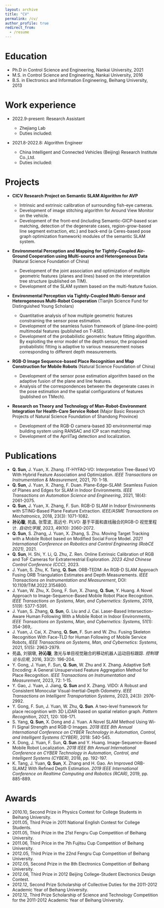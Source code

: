 ```yaml
---
layout: archive
title: "CV"
permalink: /cv/
author_profile: true
redirect_from:
  - /resume
---
```




Education
======
* Ph.D in Control Science and Engineering, Nankai University, 2021
* M.S. in Control Science and Engineering, Nankai University, 2016
* B.S. in Electronics and Information Engineering, Beihang University, 2013

Work experience
======
* 2022.9-present: Research Assistant
  * Zhejiang Lab
  * Duties included: 

* 2021.8-2022.8: Algorithm Engineer
  * China Intelligent and Connected Vehicles (Beijing) Research Institute Co.,Ltd.
  * Duties included: 


Projects
======
* **CICV Research Project on Semantic SLAM Algorithm for AVP**
  * Intrinsic and extrinsic calibration of surrounding fish-eye cameras.
  * Development of image stitching algorithm for Around View Monitor on the vehicle.
  * Development of the front-end (including Semantic-GICP-based scan matching, detection of the degenerate cases, region-grow-based line segment extraction, etc.) and back-end (a Ceres-based pose graph optimization framework) modules of the semantic SLAM system.

* **Environmental Perception and Mapping for Tightly-Coupled Air-Ground Cooperation using Multi-source and Heterogeneous Data** (Natural Science Foundation of China)
  * Development of the joint association and optimization of multiple geometric features (planes and lines) based on the interpretation tree structure (published on TIM).
  * Development of the SLAM system based on the multi-feature fusion.
* **Environmental Perception via Tightly-Coupled Multi-Sensor and Heterogeneous Multi-Robot Cooperation** (Tianjin Science Fund for Distinguished Young Scholars)
  * Quantitative analysis of how multiple geometric features constraining the sensor pose estimation.
  * Development of the seamless fusion framework of (plane-line-point) multimodal features (published on T-ASE).
  * Development of the probabilistic geometric feature fitting algorithm. By exploiting the error model of the depth sensor, the proposed probabilistic fitting is adaptive to various measurement noises corresponding to different depth measurements.

* **RGB-D Image Sequence-based Place Recognition and Map Construction for Mobile Robots** (Natural Science Foundation of China)
  * Development of the sensor pose estimation algorithm based on the adaptive fusion of the plane and line features.
  * Analysis of the correspondences between the degenerate cases in the pose estimation and the spatial configurations of features (published on TMech).

* **Research on Theory and Technology of Man-Robot-Environment Integration for Health-Care Service Robot** (Major Basic Research Projects of Natural Science Foundation of Shandong Province)
  * Development of the RGB-D camera-based 3D environmental map building system using RANSAC and ICP scan matching.
  * Development of the AprilTag detection and localization.


Publications
======
- **Q. Sun**, J. Yuan, X. Zhang. IT-HYFAO-VO: Interpretation Tree-Based VO With Hybrid Feature Association and Optimization. *IEEE Transactions on Instrumentation & Measurement*, 2021, 70: 1-18.
- **Q. Sun**, J. Yuan, X. Zhang, F. Duan. Plane-Edge-SLAM: Seamless Fusion of Planes and Edges for SLAM in Indoor Environments. *IEEE Transactions on Automation Science and Engineering*, 2021, 18(4): 2061-2075.
- **Q. Sun**, J. Yuan, X. Zhang, F. Sun. RGB-D SLAM in Indoor Environments with STING-Based Plane Feature Extraction. *IEEE/ASME Transactions on Mechatronics*, 2018, 23(3): 1071-1082.
- **孙沁璇**, 苑晶, 张雪波, 高远兮. PLVO: 基于平面和直线融合的RGB-D 视觉里程计. *自动化学报*, 2023, 49(10): 2060-2072.
- **Q. Sun**, S. Zhang, J. Yuan, X. Zhang, S. Zhu. Moving Target Tracking with a Mobile Robot based on Modified Social Force Model. *2021 International Conference on Robotics and Control Engineering (RobCE 2021)*, 2021.
- **Q. Sun**, H. Shi, Y. Li, Q. Zhu, Z. Ren. Online Extrinsic Calibration of RGB and ToF Cameras for Extraterrestrial Exploration. *2023 42nd Chinese Control Conference (CCC)*, 2023.
- J. Yuan, S. Zhu, K. Tang, **Q. Sun**. ORB-TEDM: An RGB-D SLAM Approach Fusing ORB Triangulation Estimates and Depth Measurements. *IEEE Transactions on Instrumentation and Measurement*, DOI: 10.1109/TIM.2022.3154800.
- J. Yuan, W. Zhu, X. Dong, F. Sun, X. Zhang, **Q. Sun**, Y. Huang. A Novel Approach to Image-Sequence-Based Mobile Robot Place Recognition. *IEEE Transactions on Systems, Man, and Cybernetics: Systems*, 2019, 51(9): 5377-5391.
- J. Yuan, S. Zhang, **Q. Sun**, G. Liu and J. Cai. Laser-Based Intersection-Aware Human Following With a Mobile Robot in Indoor Environments, *IEEE Transactions on Systems, Man, and Cybernetics: Systems,* 51(1): 354-369,.
- J. Yuan, J. Cai, X. Zhang, **Q. Sun**, F. Sun and W. Zhu. Fusing Skeleton Recognition With Face-TLD for Human Following of Mobile Service Robots, *IEEE Transactions on Systems, Man, and Cybernetics: Systems*, 2021, 51(5): 2963-2979.
- 苑晶, 刘钢墩, **孙沁璇**, 激光与单目视觉融合的移动机器人运动目标跟踪. *控制理论与应用*, 2016, 33(2): 196-204.
- Y. Gong, J. Yuan, F. Sun, **Q. Sun**, W. Zhu and X. Zhang. Adaptive Soft Encoding: A General Unsupervised Feature Aggregation Method for Place Recognition. *IEEE Transactions on Instrumentation and Measurement*, 2023, 72: 1-15.
- Y. Gao, J. Yuan, J. Jiang, **Q. Sun** and X. Zhang. VIDO: A Robust and Consistent Monocular Visual-Inertial-Depth Odometry. *IEEE Transactions on Intelligent Transportation Systems*, 2023, 24(3): 2976-2992.
- Y. Gong, F. Sun, J. Yuan, W. Zhu, **Q. Sun**. A two-level framework for place recognition with 3D LiDAR based on spatial relation graph. *Pattern Recognition*, 2021, 120: 108-171.
- S. Yang, **Q. Sun**, X. Dong and J. Yuan. A Novel SLAM Method Using Wi-Fi Signal Strength and RGB-D Images. *2018 IEEE 8th Annual International Conference on CYBER Technology in Automation, Control, and Intelligent Systems (CYBER)*, 2018: 540-545.
- X. Dong, J. Yuan, F. Sun, **Q. Sun** and Y. Huang. Image-Sequence-Based Mobile Robot Localization. *2018 IEEE 8th Annual International Conference on CYBER Technology in Automation, Control, and Intelligent Systems (CYBER)*, 2018, pp. 192-197.
- K. Tang, J. Yuan, **Q. Sun**, X. Zhang and H. Gao. An Improved ORB-SLAM2 With Refined Depth Estimation. *2019 IEEE International Conference on Realtime Computing and Robotics (RCAR)*, 2019, pp. 885-889.


Awards
======
- 2010.10, Second Prize in Physics Contest for College Students in Beihang University.
- 2011.05, Third Prize in 2011 National English Contest for College Students.
- 2011.05, Third Prize in the 21st Fengru Cup Competition of Beihang University.
- 2011.06, Third Price in the 7th Fujitsu Cup Competition of Beihang University.
- 2012.05, Third Prize in the 22nd Fengru Cup Competition of Beihang University.
- 2012.05, Second Prize in the 8th Electronics Competition of Beihang University.
- 2012.06, Third Prize in 2012 Beijing College-Student Electronics Design Contest.
- 2012.12, Second Prize Scholarship of Collective Duties for the 2011-2012 Academic Year of Beihang University.
- 2012.12, Third Prize Scholarship of Science and Technology Competition for the 2011-2012 Academic Year of Beihang University.





